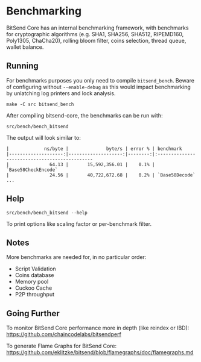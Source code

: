 Benchmarking
============

BitSend Core has an internal benchmarking framework, with benchmarks
for cryptographic algorithms (e.g. SHA1, SHA256, SHA512, RIPEMD160, Poly1305, ChaCha20), rolling bloom filter, coins selection,
thread queue, wallet balance.

Running
---------------------

For benchmarks purposes you only need to compile `bitsend_bench`. Beware of configuring without `--enable-debug` as this would impact
benchmarking by unlatching log printers and lock analysis.

    make -C src bitsend_bench

After compiling bitsend-core, the benchmarks can be run with:

    src/bench/bench_bitsend

The output will look similar to:
```
|             ns/byte |              byte/s | error % | benchmark
|--------------------:|--------------------:|--------:|:----------------------------------------------
|               64.13 |       15,592,356.01 |    0.1% | `Base58CheckEncode`
|               24.56 |       40,722,672.68 |    0.2% | `Base58Decode`
...
```

Help
---------------------

    src/bench/bench_bitsend --help

To print options like scaling factor or per-benchmark filter.

Notes
---------------------
More benchmarks are needed for, in no particular order:
- Script Validation
- Coins database
- Memory pool
- Cuckoo Cache
- P2P throughput

Going Further
--------------------

To monitor BitSend Core performance more in depth (like reindex or IBD): https://github.com/chaincodelabs/bitsendperf

To generate Flame Graphs for BitSend Core: https://github.com/eklitzke/bitsend/blob/flamegraphs/doc/flamegraphs.md
